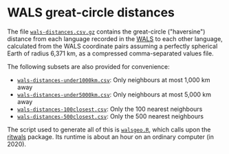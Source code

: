 # WALS great-circle distances

The file [`wals-distances.csv.gz`](https://github.com/hkauhanen/wals-distances/blob/master/wals-distances.csv.gz) contains the great-circle ("haversine") distance from each language recorded in the [WALS](https://wals.info) to each other language, calculated from the WALS coordinate pairs assuming a perfectly spherical Earth of radius 6,371 km, as a compressed comma-separated values file.

The following subsets are also provided for convenience:

* [`wals-distances-under1000km.csv`](https://github.com/hkauhanen/wals-distances/blob/master/wals-distances-under1000km.csv): Only neighbours at most 1,000 km away
* [`wals-distances-under5000km.csv`](https://github.com/hkauhanen/wals-distances/blob/master/wals-distances-under5000km.csv): Only neighbours at most 5,000 km away
* [`wals-distances-100closest.csv`](https://github.com/hkauhanen/wals-distances/blob/master/wals-distances-100closest.csv): Only the 100 nearest neighbours
* [`wals-distances-500closest.csv`](https://github.com/hkauhanen/wals-distances/blob/master/wals-distances-500closest.csv): Only the 500 nearest neighbours 

The script used to generate all of this is [`walsgeo.R`](https://github.com/hkauhanen/wals-distances/blob/master/walsgeo.R), which calls upon the [ritwals](https://github.com/hkauhanen/ritwals) package. Its runtime is about an hour on an ordinary computer (in 2020).

